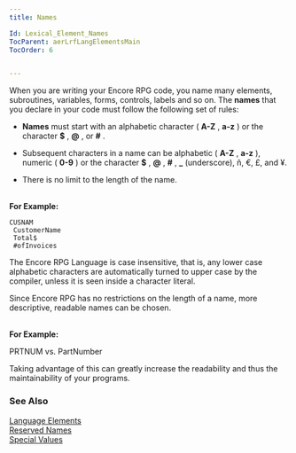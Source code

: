 ```yaml
---
title: Names

Id: Lexical_Element_Names
TocParent: aerLrfLangElementsMain
TocOrder: 6


---
```


When you are writing your Encore RPG code, you name many elements, subroutines, variables, forms, controls, labels and so on. The **names** that you declare in your code must follow the following set of rules: 

- **Names** must start with an alphabetic character ( **A-Z** , **a-z** ) or the character **$** , **@** , or **#** .

- Subsequent characters in a name can be alphabetic ( **A-Z** , **a-z** ), numeric ( **0-9** ) or the character **$** , **@** , **#** , **_** (underscore), ñ, €, £, and ¥.
- There is no limit to the length of the name.

<br /> **For Example:** 

```
CUSNAM
 CustomerName
 Total$
 #ofInvoices      

```
The Encore RPG Language is case insensitive, that is, any lower case alphabetic characters are automatically turned to upper case by the compiler, unless it is seen inside a character literal. 

Since Encore RPG has no restrictions on the length of a name, more descriptive, readable names can be chosen. 

<br /> **For Example:** 

PRTNUM vs. PartNumber 

Taking advantage of this can greatly increase the readability and thus the maintainability of your programs. 

### See Also
[Language Elements](ecrLrfLangElementsMain.html)
        <br />
        [Reserved Names](Reserved_Names.html)
        <br />
        [Special Values](ecrLrfSpecialValuesMain.html)

